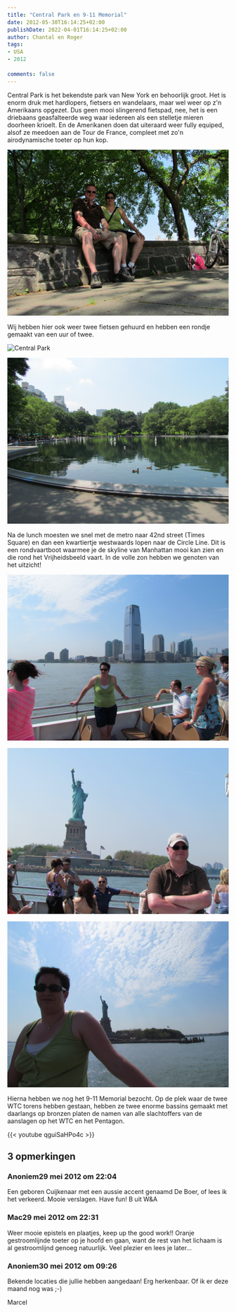 ```yaml
---
title: "Central Park en 9-11 Memorial"
date: 2012-05-30T16:14:25+02:00
publishDate: 2022-04-01T16:14:25+02:00
author: Chantal en Roger
tags:
- USA
- 2012

comments: false
---
```


Central Park is het bekendste park van New York en behoorlijk groot. Het is enorm druk met hardlopers, fietsers en wandelaars, maar wel weer op z'n Amerikaans opgezet. Dus geen mooi slingerend fietspad, nee, het is een driebaans geasfalteerde weg waar iedereen als een stelletje mieren doorheen krioelt. En de Amerikanen doen dat uiteraard weer fully equiped, alsof ze meedoen aan de Tour de France, compleet met zo'n airodynamische toeter op hun kop.

![Central Park](./images/IMG_3265.JPG)

Wij hebben hier ook weer twee fietsen gehuurd en hebben een rondje gemaakt van een uur of twee.

![Central Park](./images/IMG_3280.JPG)

![Central Park](./images/IMG_3281.JPG)

Na de lunch moesten we snel met de metro naar 42nd street (Times Square) en dan een kwartiertje westwaards lopen naar de Circle Line. Dit is een rondvaartboot waarmee je de skyline van Manhattan mooi kan zien en die rond het Vrijheidsbeeld vaart. In de volle zon hebben we genoten van het uitzicht!

![Manhattan](./images/IMG_3313.JPG)

![Vrijheidsbeeld](./images/IMG_3337.JPG)

![Vrijheidsbeeld](./images/IMG_3321.JPG)

Hierna hebben we nog het 9-11 Memorial bezocht. Op de plek waar de twee WTC torens hebben gestaan, hebben ze twee enorme bassins gemaakt met daarlangs op bronzen platen de namen van alle slachtoffers van de aanslagen op het WTC en het Pentagon.

{{< youtube qguiSaHPo4c >}}

## 3 opmerkingen

### Anoniem29 mei 2012 om 22:04

Een geboren Cuijkenaar met een aussie accent genaamd De Boer, of lees ik het verkeerd. Mooie verslagen. Have fun! B uit W&A

### Mac29 mei 2012 om 22:31

Weer mooie epistels en plaatjes, keep up the good work!!
Oranje gestroomlijnde toeter op je hoofd en gaan, want de rest van het lichaam is al gestroomlijnd genoeg natuurlijk.
Veel plezier en lees je later...

### Anoniem30 mei 2012 om 09:26

Bekende locaties die jullie hebben aangedaan! Erg herkenbaar. Of ik er deze maand nog was ;-)

Marcel
